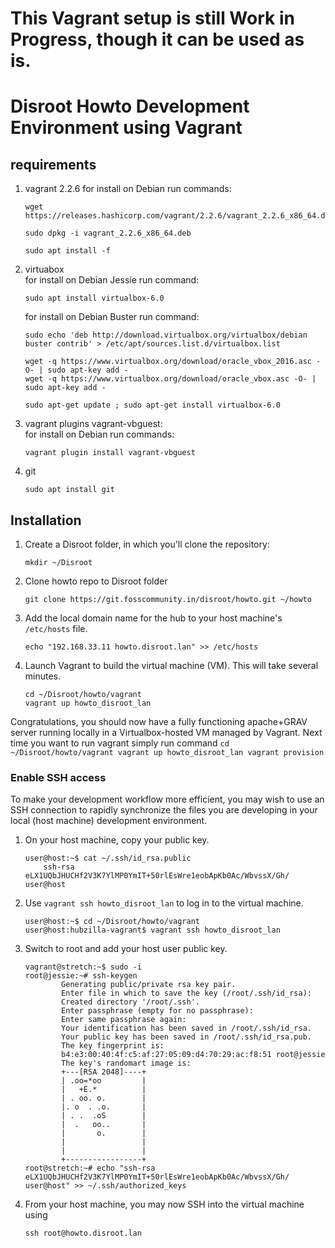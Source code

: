 # This Vagrant setup is still Work in Progress, though it can be used as is.

# Disroot Howto Development Environment using Vagrant

## requirements
1. vagrant 2.2.6
	for install on Debian run commands:
	```
	wget https://releases.hashicorp.com/vagrant/2.2.6/vagrant_2.2.6_x86_64.deb
	```
	```
	sudo dpkg -i vagrant_2.2.6_x86_64.deb
	```
	```
	sudo apt install -f
	```

2. virtuabox  
	for install on Debian Jessie run command:
	```
	sudo apt install virtualbox-6.0
	```

	for install on Debian Buster run command:
	```
	sudo echo 'deb http://download.virtualbox.org/virtualbox/debian buster contrib' > /etc/apt/sources.list.d/virtualbox.list
	```
	```
	wget -q https://www.virtualbox.org/download/oracle_vbox_2016.asc -O- | sudo apt-key add -
	wget -q https://www.virtualbox.org/download/oracle_vbox.asc -O- | sudo apt-key add -
	```
	```
	sudo apt-get update ; sudo apt-get install virtualbox-6.0
	```

3. vagrant plugins vagrant-vbguest:  
	for install on Debian run commands:
	```
	vagrant plugin install vagrant-vbguest
	```

4. git
	```
	sudo apt install git
	```

## Installation

1. Create a Disroot folder, in which you'll clone the repository:
	```
	mkdir ~/Disroot
	```
2. Clone howto repo to Disroot folder
	```
	git clone https://git.fosscommunity.in/disroot/howto.git ~/howto
	```
3. Add the local domain name for the hub to your host machine's `/etc/hosts` file.

	```
	echo "192.168.33.11 howto.disroot.lan" >> /etc/hosts
	```
4. Launch Vagrant to build the virtual machine (VM). This will take several minutes.
	```
	cd ~/Disroot/howto/vagrant
	vagrant up howto_disroot_lan
	```

Congratulations, you should now have a fully functioning apache+GRAV server running locally in a Virtualbox-hosted VM managed by Vagrant. Next time you want to run vagrant simply run command
	```
	cd ~/Disroot/howto/vagrant
	vagrant up howto_disroot_lan
	vagrant provision
	```

### Enable SSH access

To make your development workflow more efficient, you may wish to use an SSH connection to rapidly synchronize the files you are developing in your local (host machine) development environment.

1. On your host machine, copy your public key.
	```
	user@host:~$ cat ~/.ssh/id_rsa.public
		ssh-rsa eLX1UQbJHUCHf2V3K7YlMP0YmIT+50rlEsWre1eobApKb0Ac/WbvssX/Gh/ user@host
	```
2. Use `vagrant ssh howto_disroot_lan` to log in to the virtual machine.
	```
	user@host:~$ cd ~/Disroot/howto/vagrant
	user@host:hubzilla-vagrant$ vagrant ssh howto_disroot_lan
	```
3. Switch to root and add your host user public key.
	```
	vagrant@stretch:~$ sudo -i
	root@jessie:~# ssh-keygen
			Generating public/private rsa key pair.
			Enter file in which to save the key (/root/.ssh/id_rsa):
			Created directory '/root/.ssh'.
			Enter passphrase (empty for no passphrase):
			Enter same passphrase again:
			Your identification has been saved in /root/.ssh/id_rsa.
			Your public key has been saved in /root/.ssh/id_rsa.pub.
			The key fingerprint is:
			b4:e3:00:40:4f:c5:af:27:05:09:d4:70:29:ac:f8:51 root@jessie
			The key's randomart image is:
			+---[RSA 2048]----+
			| .oo=*oo         |
			|   +E.*          |
			| . oo. o.        |
			|. o  . .o.       |
			| . .  .oS        |
			|  .   oo..       |
			|       o.        |
			|                 |
			|                 |
			+-----------------+
	root@stretch:~# echo "ssh-rsa eLX1UQbJHUCHf2V3K7YlMP0YmIT+50rlEsWre1eobApKb0Ac/WbvssX/Gh/ user@host" >> ~/.ssh/authorized_keys
	```
4. From your host machine, you may now SSH into the virtual machine using
	```
	ssh root@howto.disroot.lan
	```
